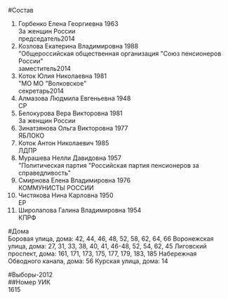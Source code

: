 #Состав  
1. Горбенко Елена Георгиевна 1963  
    За женщин России  
    председатель2014  
2. Козлова Екатерина Владимировна 1988  
    "Общероссийская общественная организация "Союз пенсионеров России"  
    заместитель2014  
3. Коток Юлия Николаевна 1981  
    "МО МО "Волковское"  
    секретарь2014  
4. Алмазова Людмила Евгеньевна 1948  
    СР  
5. Белокурова Вера Викторовна 1981  
    За женщин России  
6. Зинатзянова Ольга Викторовна 1977  
    ЯБЛОКО  
7. Коток Антон Николаевич 1985  
    ЛДПР  
8. Мурашева Нелли Давидовна 1957  
    "Политическая партия "Российская партия пенсионеров за справедливость"  
9. Смирнова Елена Владимировна 1976  
    КОММУНИСТЫ РОССИИ  
10. Чистякова Нина Карловна 1950  
    ЕР  
11. Широлапова Галина Владимировна 1954  
    КПРФ  

#Дома  
Боровая улица, дома: 42, 44, 46, 48, 52, 58, 62, 64, 66 Воронежская улица, дома: 27, 31, 33, 38, 40, 41, 46-48, 52, 54, 62, 45 Лиговский проспект, дома: 161, 171, 173, 175, 177, 179, 183, 185 Набережная Обводного канала, дома: 56 Курская улица, дома: 14  
  
#Выборы-2012  
##Номер УИК  
1615  
